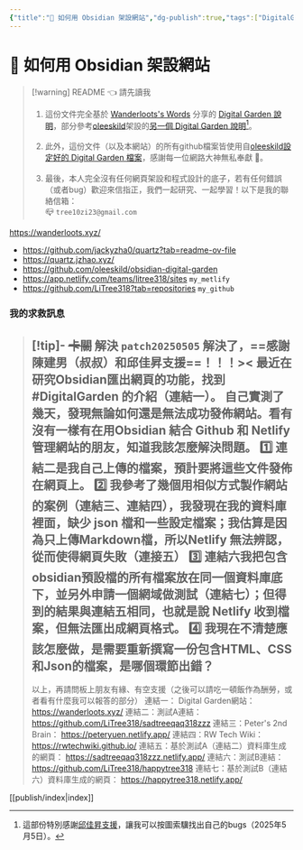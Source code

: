 ```yaml
---
{"title":"🔖 如何用 Obsidian 架設網站","dg-publish":true,"tags":["DigitalGarden","obsidian","self_learing","website_design"],"type":["🎯學習歷程檔案"],"permalink":"/publish/website-building/obsidian/","dgPassFrontmatter":true,"noteIcon":"","created":"2025-05-05T18:30:31.468+08:00","updated":"2025-05-05T18:37:54.888+08:00"}
---
```



# 🔖 如何用 Obsidian 架設網站

> [!warning] README 👈 請先讀我
> 1. 這份文件完全基於 [Wanderloots's Words](https://wanderloots.xyz/) 分享的 [Digital Garden 說明](https://wanderloots.xyz/digital-garden/tutorials/how-to-publish-obsidian-notes-website-for-free-digital-garden-or-blog/)，部分參考[oleeskild](https://github.com/oleeskild/obsidian-digital-garden)架設的[另一個 Digital Garden 說明](https://dg-docs.ole.dev/)[^1]。   
>     <br>
> 2. 此外，這份文件（以及本網站）的所有github檔案皆使用自[oleeskild設定好的 Digital Garden 檔案](https://github.com/oleeskild/digitalgarden)，感謝每一位網路大神無私奉獻 🙏。   
>     <br>
> 3. 最後，本人完全沒有任何網頁架設和程式設計的底子，若有任何錯誤（或者bug）歡迎來信指正，我們一起研究、一起學習！以下是我的聯絡信箱：   <br>
>    📪 `tree10zi23@gmail.com`






https://wanderloots.xyz/
- https://github.com/jackyzha0/quartz?tab=readme-ov-file
- https://quartz.jzhao.xyz/
- https://github.com/oleeskild/obsidian-digital-garden
- https://app.netlify.com/teams/litree318/sites `my_metlify`
- https://github.com/LiTree318?tab=repositories `my_github`


### 我的求救訊息

> [!tip]- ~~卡關~~ 解決 `patch20250505` 
> 解決了，==感謝陳建男（叔叔）和邱佳昇支援==！！！><
> 最近在研究Obsidian匯出網頁的功能，找到 #DigitalGarden 的介紹（連結一）。
> 自己實測了幾天，發現無論如何還是無法成功發佈網站。看有沒有一樣有在用Obsidian 結合 Github 和 Netlify 管理網站的朋友，知道我該怎麼解決問題。
> 1️⃣ 連結二是我自己上傳的檔案，預計要將這些文件發佈在網頁上。
> 2️⃣ 我參考了幾個用相似方式製作網站的案例（連結三、連結四），我發現在我的資料庫裡面，缺少 json 檔和一些設定檔案；我估算是因為只上傳Markdown檔，所以Netlify 無法辨認，從而使得網頁失敗（連接五）
> 3️⃣ 連結六我把包含obsidian預設檔的所有檔案放在同一個資料庫底下，並另外申請一個網域做測試（連結七）；但得到的結果與連結五相同，也就是說 Netlify 收到檔案，但無法匯出成網頁格式。
> 4️⃣ 我現在不清楚應該怎麼做，是需要重新撰寫一份包含HTML、CSS和Json的檔案，是哪個環節出錯？
> ---
> 以上，再請問板上朋友有緣、有空支援（之後可以請吃一頓飯作為酬勞，或者看有什麼我可以報答的部分）
> 連結一： Digital Garden網站： https://wanderloots.xyz/
> 連結二：測試A連結： https://github.com/LiTree318/sadtreeqaq318zzz
> 連結三：Peter's 2nd Brain： https://peteryuen.netlify.app/
> 連結四：RW Tech Wiki： https://rwtechwiki.github.io/
> 連結五：基於測試A（連結二）資料庫生成的網頁： https://sadtreeqaq318zzz.netlify.app/
> 連結六：測試B連結： https://github.com/LiTree318/happytree318
> 連結七：基於測試B（連結六）資料庫生成的網頁： https://happytree318.netlify.app/


[[publish/index\|index]]

[^1]: 這部份特別感謝[邱佳昇支援](https://www.facebook.com/share/p/16YThn4q9h/)，讓我可以按圖索驥找出自己的bugs（2025年5月5日）。